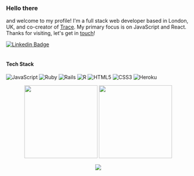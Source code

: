 ### Hello there

and welcome to my profile! I'm a full stack web developer based in London, UK, and co-creator of [Trace](www.playtracewith.me). My primary focus is on JavaScript and React. Thanks for visiting, let's get in [touch](https://www.linkedin.com/in/adrianhards/)!

[![Linkedin Badge](https://img.shields.io/badge/-adrianHards-3A76F0?style=flat&logo=Linkedin&logoColor=white&link=https://www.linkedin.com/in/jlim/)](https://www.linkedin.com/in/adrianhards/)
<br>
<br>

#### Tech Stack
![JavaScript](https://img.shields.io/badge/-JavaScript-grey?style=for-the-badge&logo=javascript&logoColor=white&labelColor=3A76F0)
![Ruby](https://img.shields.io/badge/-Ruby-grey?style=for-the-badge&logo=ruby&logoColor=white&labelColor=3A76F0)
![Rails](https://img.shields.io/badge/-Ruby_on_Rails-grey?style=for-the-badge&logo=ruby-on-rails&logoColor=white&labelColor=3A76F0)
![R](https://img.shields.io/badge/-R-grey?style=for-the-badge&logo=r&logoColor=white&labelColor=3A76F0)
![HTML5](https://img.shields.io/badge/html%205-grey?style=for-the-badge&logo=html5&logoColor=white&labelColor=3A76F0)
![CSS3](https://img.shields.io/badge/css%203-grey?style=for-the-badge&logo=css3&logoColor=white&labelColor=3A76F0)
![Heroku](https://img.shields.io/badge/-Heroku-grey?style=for-the-badge&logo=heroku&logoColor=white&labelColor=3A76F0)
<!-- ![git](https://img.shields.io/badge/-git-grey?style=for-the-badge&logo=git&logoColor=white&labelColor=3A76F0) -->

<div align="center">
<img src="https://github-readme-stats.vercel.app/api/top-langs/?username=adrianhards&theme=radical&title_color=3A76F0&text_color=fff" height="200">
  <img src="https://github-readme-stats.vercel.app/api?username=adrianhards&show_icons=true&theme=radical&title_color=3A76F0&text_color=fff&icon_color=3A76F0" height="200">
</div>

<p align="center">
  <img src="https://visitor-badge.laobi.icu/badge?page_id=adrianhards" id="counter">
</p>


